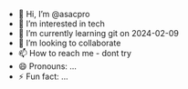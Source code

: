 - 👋 Hi, I’m @asacpro
- 👀 I’m interested in tech
- 🌱 I’m currently learning git on 2024-02-09
- 💞️ I’m looking to collaborate
- 📫 How to reach me - dont try
- 😄 Pronouns: ...
- ⚡ Fun fact: ...

<!---
asacpro/asacpro is a ✨ special ✨ repository because its `README.md` (this file) appears on your GitHub profile.
You can click the Preview link to take a look at your changes.
--->
